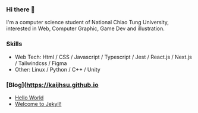 ### Hi there 👋

I'm a computer science student of National Chiao Tung University, interested in Web, Computer Graphic, Game Dev and illustration.

### Skills

- Web Tech: Html / CSS / Javascript / Typescript / Jest / React.js / Next.js / Tailwindcss / Figma
- Other: Linux / Python / C++ / Unity

### [Blog](https://kaijhsu.github.io

<!-- BLOG-POST-LIST:START -->
- [Hello World](https://kaijhsu.github.io/blog/Hello-World/)
- [Welcome to Jekyll!](https://kaijhsu.github.io/blog/welcome-to-jekyll/)
<!-- BLOG-POST-LIST:END -->

<!--
**kaijhsu/kaijhsu** is a ✨ _special_ ✨ repository because its `README.md` (this file) appears on your GitHub profile.

Here are some ideas to get you started:

- 🔭 I’m currently working on ...
- 🌱 I’m currently learning ...
- 👯 I’m looking to collaborate on ...
- 🤔 I’m looking for help with ...
- 💬 Ask me about ...
- 📫 How to reach me: ...
- 😄 Pronouns: ...
- ⚡ Fun fact: ...
-->
